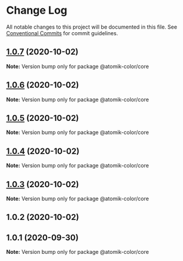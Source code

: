 # Change Log

All notable changes to this project will be documented in this file.
See [Conventional Commits](https://conventionalcommits.org) for commit guidelines.

## [1.0.7](https://github.com/deebov/color-picker/compare/@atomik-color/core@1.0.6...@atomik-color/core@1.0.7) (2020-10-02)

**Note:** Version bump only for package @atomik-color/core





## [1.0.6](https://github.com/deebov/color-picker/compare/@atomik-color/core@1.0.5...@atomik-color/core@1.0.6) (2020-10-02)

**Note:** Version bump only for package @atomik-color/core





## [1.0.5](https://github.com/deebov/color-picker/compare/@atomik-color/core@1.0.4...@atomik-color/core@1.0.5) (2020-10-02)

**Note:** Version bump only for package @atomik-color/core





## [1.0.4](https://github.com/deebov/color-picker/compare/@atomik-color/core@1.0.3...@atomik-color/core@1.0.4) (2020-10-02)

**Note:** Version bump only for package @atomik-color/core





## [1.0.3](https://github.com/deebov/color-picker/compare/@atomik-color/core@1.0.2...@atomik-color/core@1.0.3) (2020-10-02)

**Note:** Version bump only for package @atomik-color/core





## 1.0.2 (2020-10-02)



## 1.0.1 (2020-09-30)

**Note:** Version bump only for package @atomik-color/core
